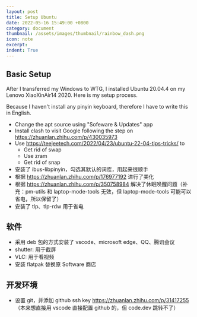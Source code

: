 ```yaml
---
layout: post
title: Setup Ubuntu
date: 2022-05-16 15:49:00 +0800
category: document
thumbnail: /assets/images/thumbnail/rainbow_dash.png
icon: note
excerpt: 
indent: True
---
```


## Basic Setup

After I transferred my Windows to WTG, I installed Ubuntu 20.04.4 on my Lenovo XiaoXinAir14 2020. Here is my setup process.

Because I haven't install any pinyin keyboard, therefore I have to write this in English.

- Change the apt source using "Sofeware & Updates" app
- Install clash to visit Google following the step on <https://zhuanlan.zhihu.com/p/430035973>
- Use <https://teejeetech.com/2022/04/23/ubuntu-22-04-tips-tricks/> to
  - Get rid of swap
  - Use zram
  - Get rid of snap
- 安装了 ibus-libpinyin，勾选其默认的词库，用起来很顺手
- 根据 <https://zhuanlan.zhihu.com/p/176977192> 进行了美化
- 根据 <https://zhuanlan.zhihu.com/p/350758984> 解决了休眠唤醒问题（补充：pm-utils 和 laptop-mode-tools 无效，但 laptop-mode-tools 可能可以省电，所以保留了）
- 安装了 tlp、tlp-rdw 用于省电

## 软件

- 采用 deb 包的方式安装了 vscode、microsoft edge、QQ、腾讯会议
- shutter: 用于截屏
- VLC: 用于看视频
- 安装 flatpak 替换原 Software 商店

## 开发环境

- 设置 git，并添加 github ssh key <https://zhuanlan.zhihu.com/p/31417255>（本来想直接用 vscode 直接配置 github 的，但 code.dev 跳转不了）